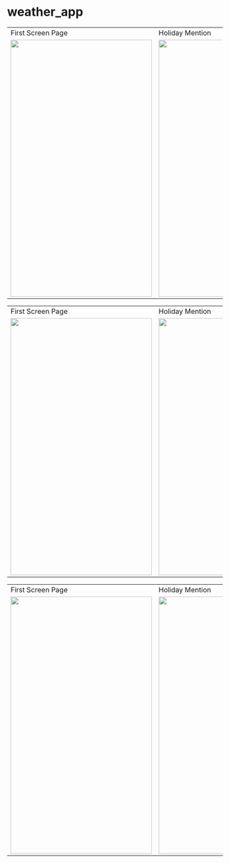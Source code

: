 # weather_app

<table>
  <tr>
    <td>First Screen Page</td>
     <td>Holiday Mention</td>
     
  </tr>
  <tr>
    <td><img src="https://user-images.githubusercontent.com/69732659/132966258-f4479efb-3770-458e-a790-3ee58d02eb4b.jpg" width=330 height=600></td>
    <td><img src="https://user-images.githubusercontent.com/69732659/132966340-98dd5803-4792-4e5b-a1bb-a3e17c15c4ba.jpg" width=330 height=600></td>
 
  </tr>
 </table>
 
 <table>
  <tr>
    <td>First Screen Page</td>
     <td>Holiday Mention</td>
     
  </tr>
  <tr>
    <td><img src="https://user-images.githubusercontent.com/69732659/132966712-8c891504-9b00-4b98-8507-2dcf8576d5ef.jpg" width=330 height=600></td>
    <td><img src="https://user-images.githubusercontent.com/69732659/132966753-3fd01c46-4e0b-4b0a-b801-961ab011ce2a.jpg" width=330 height=600></td>
 
  </tr>
 </table>
 
 <table>
  <tr>
    <td>First Screen Page</td>
     <td>Holiday Mention</td>
     
  </tr>
  <tr>
    <td><img src="https://user-images.githubusercontent.com/69732659/132966340-98dd5803-4792-4e5b-a1bb-a3e17c15c4ba.jpg" width=330 height=600></td>
    <td><img src="https://user-images.githubusercontent.com/69732659/132966340-98dd5803-4792-4e5b-a1bb-a3e17c15c4ba.jpg" width=330 height=600></td>
 
  </tr>
 </table>




